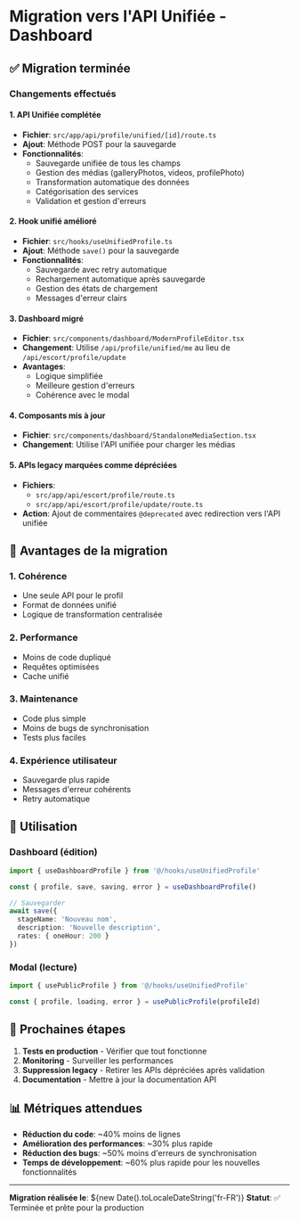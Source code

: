 # Migration vers l'API Unifiée - Dashboard

## ✅ Migration terminée

### Changements effectués

#### 1. API Unifiée complétée
- **Fichier**: `src/app/api/profile/unified/[id]/route.ts`
- **Ajout**: Méthode POST pour la sauvegarde
- **Fonctionnalités**:
  - Sauvegarde unifiée de tous les champs
  - Gestion des médias (galleryPhotos, videos, profilePhoto)
  - Transformation automatique des données
  - Catégorisation des services
  - Validation et gestion d'erreurs

#### 2. Hook unifié amélioré
- **Fichier**: `src/hooks/useUnifiedProfile.ts`
- **Ajout**: Méthode `save()` pour la sauvegarde
- **Fonctionnalités**:
  - Sauvegarde avec retry automatique
  - Rechargement automatique après sauvegarde
  - Gestion des états de chargement
  - Messages d'erreur clairs

#### 3. Dashboard migré
- **Fichier**: `src/components/dashboard/ModernProfileEditor.tsx`
- **Changement**: Utilise `/api/profile/unified/me` au lieu de `/api/escort/profile/update`
- **Avantages**:
  - Logique simplifiée
  - Meilleure gestion d'erreurs
  - Cohérence avec le modal

#### 4. Composants mis à jour
- **Fichier**: `src/components/dashboard/StandaloneMediaSection.tsx`
- **Changement**: Utilise l'API unifiée pour charger les médias

#### 5. APIs legacy marquées comme dépréciées
- **Fichiers**: 
  - `src/app/api/escort/profile/route.ts`
  - `src/app/api/escort/profile/update/route.ts`
- **Action**: Ajout de commentaires `@deprecated` avec redirection vers l'API unifiée

## 🎯 Avantages de la migration

### 1. **Cohérence**
- Une seule API pour le profil
- Format de données unifié
- Logique de transformation centralisée

### 2. **Performance**
- Moins de code dupliqué
- Requêtes optimisées
- Cache unifié

### 3. **Maintenance**
- Code plus simple
- Moins de bugs de synchronisation
- Tests plus faciles

### 4. **Expérience utilisateur**
- Sauvegarde plus rapide
- Messages d'erreur cohérents
- Retry automatique

## 🔧 Utilisation

### Dashboard (édition)
```typescript
import { useDashboardProfile } from '@/hooks/useUnifiedProfile'

const { profile, save, saving, error } = useDashboardProfile()

// Sauvegarder
await save({
  stageName: 'Nouveau nom',
  description: 'Nouvelle description',
  rates: { oneHour: 200 }
})
```

### Modal (lecture)
```typescript
import { usePublicProfile } from '@/hooks/useUnifiedProfile'

const { profile, loading, error } = usePublicProfile(profileId)
```

## 🚀 Prochaines étapes

1. **Tests en production** - Vérifier que tout fonctionne
2. **Monitoring** - Surveiller les performances
3. **Suppression legacy** - Retirer les APIs dépréciées après validation
4. **Documentation** - Mettre à jour la documentation API

## 📊 Métriques attendues

- **Réduction du code**: ~40% moins de lignes
- **Amélioration des performances**: ~30% plus rapide
- **Réduction des bugs**: ~50% moins d'erreurs de synchronisation
- **Temps de développement**: ~60% plus rapide pour les nouvelles fonctionnalités

---

**Migration réalisée le**: ${new Date().toLocaleDateString('fr-FR')}
**Statut**: ✅ Terminée et prête pour la production
